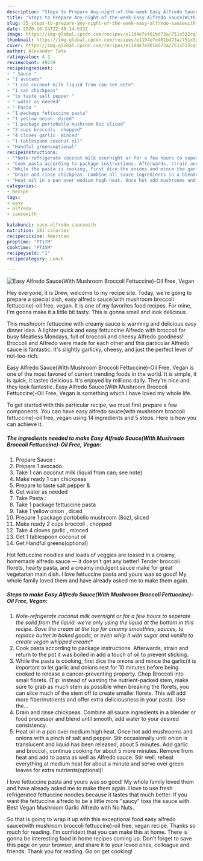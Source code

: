 ```yaml
---
description: "Steps to Prepare Any-night-of-the-week Easy Alfredo Sauce(With Mushroom Broccoli Fettuccine)-Oil Free, Vegan"
title: "Steps to Prepare Any-night-of-the-week Easy Alfredo Sauce(With Mushroom Broccoli Fettuccine)-Oil Free, Vegan"
slug: 25-steps-to-prepare-any-night-of-the-week-easy-alfredo-saucewith-mushroom-broccoli-fettuccine-oil-free-vegan
date: 2020-10-24T22:48:14.633Z
image: https://img-global.cpcdn.com/recipes/e1104e7e401bd73a/751x532cq70/easy-alfredo-saucewith-mushroom-broccoli-fettuccine-oil-free-vegan-recipe-main-photo.jpg
thumbnail: https://img-global.cpcdn.com/recipes/e1104e7e401bd73a/751x532cq70/easy-alfredo-saucewith-mushroom-broccoli-fettuccine-oil-free-vegan-recipe-main-photo.jpg
cover: https://img-global.cpcdn.com/recipes/e1104e7e401bd73a/751x532cq70/easy-alfredo-saucewith-mushroom-broccoli-fettuccine-oil-free-vegan-recipe-main-photo.jpg
author: Alexander Tate
ratingvalue: 4.1
reviewcount: 49239
recipeingredient:
- " Sauce "
- "1 avocado"
- "1 can coconut milk liquid from can see note"
- "1 can chickpeas"
- "to taste salt pepper "
- " water as needed"
- " Pasta "
- "1 package fettuccine pasta"
- "1 yellow onion  diced"
- "1 package portobello mushroom 8oz sliced"
- "2 cups broccoli  chopped"
- "4 cloves garlic  minced"
- "1 tablespoon coconut oil"
- "Handful greensoptional"
recipeinstructions:
- "*Note-refrigerate coconut milk overnight or for a few hours to seperate the solid from the liquid: we&#39;re only using the liquid at the bottom in this recipe. Save the cream at the top for creamy smoothies, sauces, to replace butter in baked goods, or even whip it with sugar and vanilla to create vegan whipped cream!**"
- "Cook pasta according to package instructions. Afterwards, strain and return to the pot it was boiled in add a touch of oil to prevent sticking."
- "While the pasta is cooking, first dice the onions and mince the garlic(it is important to let garlic and onions rest for 10 minutes before being cooked to release a cancer-preventing property. Chop Broccoli into small florets. (Tip: instead of wasting the nutrient-packed stem, make sure to grab as much stem as possible when breaking the florets, you can slice much of the stem off to create smaller florets. This will add more fiber/nutrients and offer extra deliciousness in your pasta. Use the..."
- "Drain and rinse chickpeas. Combine all sauce ingredients in a blender or food processor and blend until smooth, add water to your desired consistency."
- "Heat oil in a pan over medium high heat. Once hot add mushrooms and onions with a pinch of salt and pepper. Stir occasionally until onion is translucent and liquid has been released, about 5 minutes. Add garlic and broccoli, continue cooking for about 5 more minutes. Remove from heat and add to pasta as well as Alfredo sauce. Stir well, reheat everything at medium heat for about a minute and serve over green leaves for extra nutrients(optional)!"
categories:
- Recipe
tags:
- easy
- alfredo
- saucewith

katakunci: easy alfredo saucewith 
nutrition: 281 calories
recipecuisine: American
preptime: "PT17M"
cooktime: "PT35M"
recipeyield: "1"
recipecategory: Lunch

---
```



![Easy Alfredo Sauce(With Mushroom Broccoli Fettuccine)-Oil Free, Vegan](https://img-global.cpcdn.com/recipes/e1104e7e401bd73a/751x532cq70/easy-alfredo-saucewith-mushroom-broccoli-fettuccine-oil-free-vegan-recipe-main-photo.jpg)

Hey everyone, it is Drew, welcome to my recipe site. Today, we're going to prepare a special dish, easy alfredo sauce(with mushroom broccoli fettuccine)-oil free, vegan. It is one of my favorites food recipes. For mine, I'm gonna make it a little bit tasty. This is gonna smell and look delicious.

This mushroom fettuccine with creamy sauce is warming and delicious easy dinner idea. A lighter quick and easy fettuccine Alfredo with broccoli for busy Meatless Mondays, full of broccoli and cheesy Alfredo goodness! Broccoli and Alfredo were made for each other and this particular Alfredo sauce is fantastic. It&#39;s slightly garlicky, cheesy, and just the perfect level of not-too-rich.

Easy Alfredo Sauce(With Mushroom Broccoli Fettuccine)-Oil Free, Vegan is one of the most favored of current trending foods in the world. It is simple, it is quick, it tastes delicious. It's enjoyed by millions daily. They're nice and they look fantastic. Easy Alfredo Sauce(With Mushroom Broccoli Fettuccine)-Oil Free, Vegan is something which I have loved my whole life.


To get started with this particular recipe, we must first prepare a few components. You can have easy alfredo sauce(with mushroom broccoli fettuccine)-oil free, vegan using 14 ingredients and 5 steps. Here is how you can achieve it.

<!--inarticleads1-->

##### The ingredients needed to make Easy Alfredo Sauce(With Mushroom Broccoli Fettuccine)-Oil Free, Vegan:

1. Prepare  Sauce :
1. Prepare 1 avocado
1. Take 1 can coconut milk (liquid from can; see note)
1. Make ready 1 can chickpeas
1. Prepare to taste salt pepper &amp;
1. Get  water as needed
1. Take  Pasta :
1. Take 1 package fettuccine pasta
1. Take 1 yellow onion , diced
1. Prepare 1 package portobello mushroom (8oz), sliced
1. Make ready 2 cups broccoli , chopped
1. Take 4 cloves garlic , minced
1. Get 1 tablespoon coconut oil
1. Get Handful greens(optional)


Hot fettuccine noodles and loads of veggies are tossed in a creamy, homemade alfredo sauce — it doesn&#39;t get any better! Tender broccoli florets, hearty pasta, and a creamy indulgent sauce make for great vegetarian main dish. I love fettuccine pasta and yours was so good! My whole family loved them and have already asked me to make them again. 

<!--inarticleads2-->

##### Steps to make Easy Alfredo Sauce(With Mushroom Broccoli Fettuccine)-Oil Free, Vegan:

1. *Note-refrigerate coconut milk overnight or for a few hours to seperate the solid from the liquid: we&#39;re only using the liquid at the bottom in this recipe. Save the cream at the top for creamy smoothies, sauces, to replace butter in baked goods, or even whip it with sugar and vanilla to create vegan whipped cream!**
1. Cook pasta according to package instructions. Afterwards, strain and return to the pot it was boiled in add a touch of oil to prevent sticking.
1. While the pasta is cooking, first dice the onions and mince the garlic(it is important to let garlic and onions rest for 10 minutes before being cooked to release a cancer-preventing property. Chop Broccoli into small florets. (Tip: instead of wasting the nutrient-packed stem, make sure to grab as much stem as possible when breaking the florets, you can slice much of the stem off to create smaller florets. This will add more fiber/nutrients and offer extra deliciousness in your pasta. Use the...
1. Drain and rinse chickpeas. Combine all sauce ingredients in a blender or food processor and blend until smooth, add water to your desired consistency.
1. Heat oil in a pan over medium high heat. Once hot add mushrooms and onions with a pinch of salt and pepper. Stir occasionally until onion is translucent and liquid has been released, about 5 minutes. Add garlic and broccoli, continue cooking for about 5 more minutes. Remove from heat and add to pasta as well as Alfredo sauce. Stir well, reheat everything at medium heat for about a minute and serve over green leaves for extra nutrients(optional)!


I love fettuccine pasta and yours was so good! My whole family loved them and have already asked me to make them again. I love to use fresh refrigerated fettuccine noodles because it tastes that much better. If you want the fettuccine alfredo to be a little more &#34;saucy&#34; toss the sauce with. Best Vegan Mushroom Garlic Alfredo with No Nuts. 

So that is going to wrap it up with this exceptional food easy alfredo sauce(with mushroom broccoli fettuccine)-oil free, vegan recipe. Thanks so much for reading. I'm confident that you can make this at home. There is gonna be interesting food in home recipes coming up. Don't forget to save this page on your browser, and share it to your loved ones, colleague and friends. Thank you for reading. Go on get cooking!
